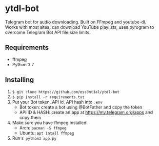 # ytdl-bot

Telegram bot for audio downloading. Built on FFmpeg and youtube-dl. Works with most sites, can download YouTube playlists, uses pyrogram to overcome Telegram Bot API file size limits.

## Requirements

- ffmpeg
- Python 3.7

## Installing

1. `$ git clone https://github.com/ess3nt1al/ytdl-bot`
2. `$ pip install -r requirements.txt`
3. Put your Bot token, API id, API hash into `.env`
   * Bot token: create a bot using @BotFather and copy the token
   * API ID & HASH: create an app at https://my.telegram.org/apps and copy them
4. Make sure you have ffmpeg installed.
   - Arch: `pacman -S ffmpeg`
   - Ubuntu: `apt intall ffmpeg`
5. Run `$ python3 app.py`
